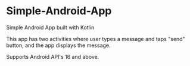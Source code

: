 # Simple-Android-App
Simple Android App built with Kotlin

This app has two activities where user types a message and taps "send" button, and the app displays the message.

Supports Android API's 16 and above.